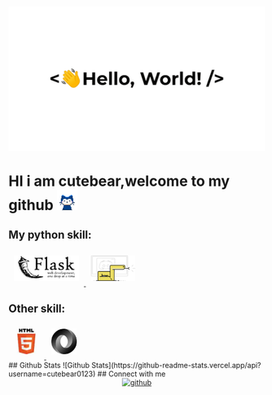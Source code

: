 ![HI THERE👋](https://github.com/cutebear0123/cutebear0123/blob/main/hello%20world.gif?raw=true "Hi there ")
# HI i am cutebear,welcome to my github <img src="https://github.com/cutebear0123/cutebear0123/blob/main/mona-whisper.gif?raw=true" width="40" height="40" />

## My python skill:

<div>
<a href="https://flask.palletsprojects.com/en/2.0.x/" target="_blank">
<img style="margin: 10px" src="https://github.com/cutebear0123/cutebear0123/blob/main/flask.png?raw=true" alt="flask" height="50" />  
</a>
<a href="https://discordpy.readthedocs.io/en/stable/" target="_blank">
<img style="margin: 10px" src="https://raw.githubusercontent.com/cutebear0123/cutebear0123/9b7c393db848715b891f7190f6f158cf6a51be41/discordpy.svg" alt="discord.py"height="50" /> 
</a>
</div>

## Other skill:

<div>
<a href='https://html.spec.whatwg.org/' target="_blank">
<img style="margin: 10px" src="https://github.com/cutebear0123/cutebear0123/blob/main/html.jpeg?raw=true" alt="html" height="50" />  
</a>
<a href='https://www.json.org/' target='_blank'>
<img style="margin: 10px" src="https://github.com/cutebear0123/cutebear0123/blob/main/json.gif?raw=true" alt="json"height="50" /> 
</a>
</div>
## Github Stats  
![Github Stats](https://github-readme-stats.vercel.app/api?username=cutebear0123)
## Connect with me  

<div align="center">
<a href="https://github.com/cutebear0123" target="_blank">
<img src=https://img.shields.io/badge/github-%2324292e.svg?&style=for-the-badge&logo=github&logoColor=white alt=github style="margin-bottom: 5px;" />
</a>
</div>



